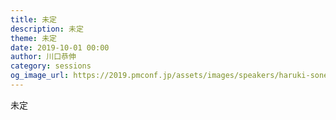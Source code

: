```yaml
---
title: 未定
description: 未定
theme: 未定
date: 2019-10-01 00:00
author: 川口恭伸
category: sessions
og_image_url: https://2019.pmconf.jp/assets/images/speakers/haruki-sonehara.png
---
```

未定
